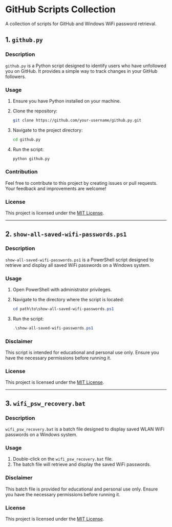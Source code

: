 # GitHub Scripts Collection

A collection of scripts for GitHub and Windows WiFi password retrieval.

## 1. `github.py`

### Description

`github.py` is a Python script designed to identify users who have unfollowed you on GitHub. It provides a simple way to track changes in your GitHub followers.

### Usage

1. Ensure you have Python installed on your machine.
2. Clone the repository:

    ```bash
    git clone https://github.com/your-username/github.py.git
    ```

3. Navigate to the project directory:

    ```bash
    cd github.py
    ```

4. Run the script:

    ```bash
    python github.py
    ```

### Contribution

Feel free to contribute to this project by creating issues or pull requests. Your feedback and improvements are welcome!

### License

This project is licensed under the [MIT License](LICENSE).

---

## 2. `show-all-saved-wifi-passwords.ps1`

### Description

`show-all-saved-wifi-passwords.ps1` is a PowerShell script designed to retrieve and display all saved WiFi passwords on a Windows system.

### Usage

1. Open PowerShell with administrator privileges.
2. Navigate to the directory where the script is located:

    ```powershell
    cd path\to\show-all-saved-wifi-passwords.ps1
    ```

3. Run the script:

    ```powershell
    .\show-all-saved-wifi-passwords.ps1
    ```

### Disclaimer

This script is intended for educational and personal use only. Ensure you have the necessary permissions before running it.

### License

This project is licensed under the [MIT License](LICENSE).

---

## 3. `wifi_psw_recovery.bat`

### Description

`wifi_psw_recovery.bat` is a batch file designed to display saved WLAN WiFi passwords on a Windows system.

### Usage

1. Double-click on the `wifi_psw_recovery.bat` file.
2. The batch file will retrieve and display the saved WiFi passwords.

### Disclaimer

This batch file is provided for educational and personal use only. Ensure you have the necessary permissions before running it.

### License

This project is licensed under the [MIT License](LICENSE).
